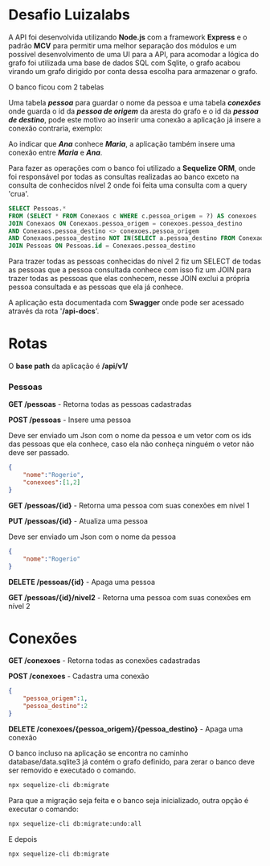 # Desafio Luizalabs

A API foi desenvolvida utilizando **Node.js** com a framework **Express** e o padrão **MCV** para permitir uma melhor separação dos módulos e um possível desenvolvimento de uma UI para a API, para acomodar a lógica do grafo foi utilizada uma base de dados SQL com Sqlite, o grafo acabou virando um grafo dirigido por conta dessa escolha para armazenar o grafo.

O banco ficou com 2 tabelas

Uma tabela ***pessoa*** para guardar o nome da pessoa e uma tabela ***conexões*** onde guarda o id da ***pessoa de origem*** da aresta do grafo e o id da ***pessoa de destino***, pode este motivo ao inserir uma conexão a aplicação já insere a conexão contraria, exemplo:

Ao indicar que ***Ana*** conhece ***Maria***, a aplicação também insere uma conexão entre ***Maria*** e ***Ana***.

Para fazer as operações com o banco foi utilizado a **Sequelize ORM**, onde foi responsável por todas as consultas realizadas ao banco exceto na consulta de conhecidos nível 2 onde foi feita uma consulta com a query 'crua'.

```sql
SELECT Pessoas.*
FROM (SELECT * FROM Conexaos c WHERE c.pessoa_origem = ?) AS conexoes
JOIN Conexaos ON Conexaos.pessoa_origem = conexoes.pessoa_destino 
AND Conexaos.pessoa_destino <> conexoes.pessoa_origem 
AND Conexaos.pessoa_destino NOT IN(SELECT a.pessoa_destino FROM Conexaos a WHERE a.pessoa_origem = ?) 
JOIN Pessoas ON Pessoas.id = Conexaos.pessoa_destino
```

Para trazer todas as pessoas conhecidas do nível 2 fiz um SELECT de todas as pessoas que a pessoa consultada conhece com isso fiz um JOIN para trazer todas as pessoas que elas conhecem, nesse JOIN exclui a própria pessoa consultada e as pessoas que ela já conhece.

A aplicação esta documentada com **Swagger** onde pode ser acessado através da rota '**/api-docs**'.

# Rotas

O **base path** da aplicação é **/api/v1/**

### Pessoas

**GET /pessoas** - Retorna todas as pessoas cadastradas

**POST /pessoas** - Insere uma pessoa

Deve ser enviado um Json com o nome da pessoa e um vetor com os ids das pessoas que ela conhece, caso ela não conheça ninguém o vetor não deve ser passado. 

```json
{
	"nome":"Rogerio",
	"conexoes":[1,2]
}
```

**GET /pessoas/{id}** - Retorna uma pessoa com suas conexões em nível 1

**PUT /pessoas/{id}** - Atualiza uma pessoa

Deve ser enviado um Json com o nome da pessoa

```json
{
	"nome":"Rogerio"
}
```

**DELETE /pessoas/{id}** - Apaga uma pessoa

**GET /pessoas/{id}/nivel2** - Retorna uma pessoa com suas conexões em nível 2

# Conexões

**GET /conexoes** - Retorna todas as conexões cadastradas

**POST /conexoes** - Cadastra uma conexão

```json
{
	"pessoa_origem":1,
	"pessoa_destino":2
}
```

**DELETE /conexoes/{pessoa_origem}/{pessoa_destino}** - Apaga uma conexão

O banco incluso na aplicação se encontra no caminho database/data.sqlite3 já contém o grafo definido, para zerar o banco deve ser removido e executado o comando.

```bash
npx sequelize-cli db:migrate
```

Para que a migração seja feita e o banco seja inicializado, outra opção é executar o comando:

```bash
npx sequelize-cli db:migrate:undo:all
```

E depois

```bash
npx sequelize-cli db:migrate
```
